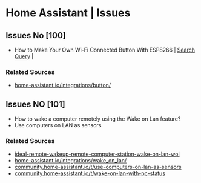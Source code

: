 # Home Assistant | Issues 
## Issues No [100]
 * How to Make Your Own Wi-Fi Connected Button With ESP8266 | <a href="">Search Query</a> | 
### Related Sources
 * <a href="https://www.home-assistant.io/integrations/button/">home-assistant.io/integrations/button/</a>

## Issues NO [101]
  * How to wake a computer remotely using the Wake on Lan feature?
  * Use computers on LAN as sensors 
### Related Sources
  * <a href="https://www.pointdev.com/en/faq/faq-ideal-remote-wakeup-remote-computer-station-wake-on-lan-wol-id-943.html"> ideal-remote-wakeup-remote-computer-station-wake-on-lan-wol</a>
  * <a href="https://www.home-assistant.io/integrations/wake_on_lan/">home-assistant.io/integrations/wake_on_lan/</a>
  * <a href="https://community.home-assistant.io/t/use-computers-on-lan-as-sensors/13536">community.home-assistant.io/t/use-computers-on-lan-as-sensors</a>
  * <a href="https://community.home-assistant.io/t/wake-on-lan-with-pc-status/205419">community.home-assistant.io/t/wake-on-lan-with-pc-status</a>

